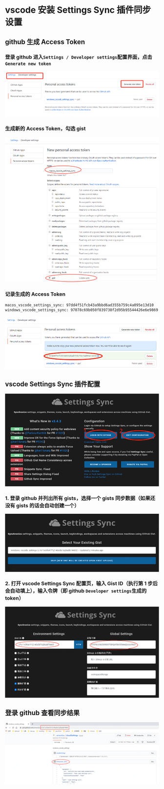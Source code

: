 # vscode 安装 Settings Sync 插件同步设置

## github 生成 Access Token

### 登录 github 进入`Settings / Developer settings`配置界面，点击`Generate new token`

![github_developer_settings](./images/github_developer_settings.png)

### 生成新的 Access Token，勾选 gist

![github_create_gists_token](./images/github_create_gists_token.png)

### 记录生成的 Access Token

```github token
macos_vscode_settings_sync: 97dd4f51fcb43a9bbd6ad355b759c4a095e13d10
windows_vscode_settings_sync: 97078c69b050f839738f2d95b95544426e6e9869
```

![github_gists_token](./images/github_gists_token.png)

## vscode Settings Sync 插件配置

![vscode_settings_sync](./images/vscode_settings_sync.png)

### 1. 登录 github 并列出所有 gists，选择一个 gists 同步数据（如果还没有 gists 的话会自动创建一个）

![vscode_select_gist](./images/vscode_select_gist.png)

### 2. 打开 vscode Settings Sync 配置页，输入 Gist ID（执行第 1 步后会自动填上），输入令牌（即 github `Developer settings`生成的 token）

![vscode_settings_sync_configuration](./images/vscode_settings_sync_configuration.png)

## 登录 github 查看同步结果

![github_gist](./images/github_gist.png)
